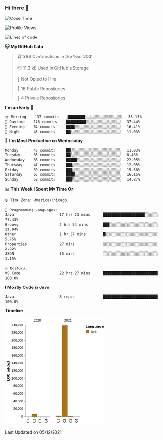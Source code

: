 ### Hi there 👋


<!--START_SECTION:waka-->
![Code Time](http://img.shields.io/badge/Code%20Time-1%2C823%20hrs%2053%20mins-blue)

![Profile Views](http://img.shields.io/badge/Profile%20Views-0-blue)

![Lines of code](https://img.shields.io/badge/From%20Hello%20World%20I%27ve%20Written-248465%20lines%20of%20code-blue)

**🐱 My GitHub Data** 

> 🏆 366 Contributions in the Year 2021
 > 
> 📦 11.3 kB Used in GitHub's Storage 
 > 
> 🚫 Not Opted to Hire
 > 
> 📜 16 Public Repositories 
 > 
> 🔑 4 Private Repositories  
 > 
**I'm an Early 🐤** 

```text
🌞 Morning    137 commits    ████████░░░░░░░░░░░░░░░░░   35.13% 
🌆 Daytime    146 commits    █████████░░░░░░░░░░░░░░░░   37.44% 
🌃 Evening    64 commits     ████░░░░░░░░░░░░░░░░░░░░░   16.41% 
🌙 Night      43 commits     ██░░░░░░░░░░░░░░░░░░░░░░░   11.03%

```
📅 **I'm Most Productive on Wednesday** 

```text
Monday       43 commits     ██░░░░░░░░░░░░░░░░░░░░░░░   11.03% 
Tuesday      33 commits     ██░░░░░░░░░░░░░░░░░░░░░░░   8.46% 
Wednesday    86 commits     █████░░░░░░░░░░░░░░░░░░░░   22.05% 
Thursday     47 commits     ███░░░░░░░░░░░░░░░░░░░░░░   12.05% 
Friday       60 commits     ███░░░░░░░░░░░░░░░░░░░░░░   15.38% 
Saturday     63 commits     ████░░░░░░░░░░░░░░░░░░░░░   16.15% 
Sunday       58 commits     ███░░░░░░░░░░░░░░░░░░░░░░   14.87%

```


📊 **This Week I Spent My Time On** 

```text
⌚︎ Time Zone: America/Chicago

💬 Programming Languages: 
Java                     17 hrs 23 mins      ███████████████████░░░░░░   77.43% 
Groovy                   2 hrs 54 mins       ███░░░░░░░░░░░░░░░░░░░░░░   12.94% 
Other                    1 hr 17 mins        █░░░░░░░░░░░░░░░░░░░░░░░░   5.75% 
Properties               27 mins             ░░░░░░░░░░░░░░░░░░░░░░░░░   2.02% 
JSON                     15 mins             ░░░░░░░░░░░░░░░░░░░░░░░░░   1.15%

🔥 Editors: 
VS Code                  22 hrs 27 mins      █████████████████████████   100.0%

```

**I Mostly Code in Java** 

```text
Java                     8 repos             █████████████████████████   100.0%

```


**Timeline**

![Chart not found](https://raw.githubusercontent.com/powercasgamer/powercasgamer/master/charts/bar_graph.png) 


 Last Updated on 05/12/2021
<!--END_SECTION:waka-->
